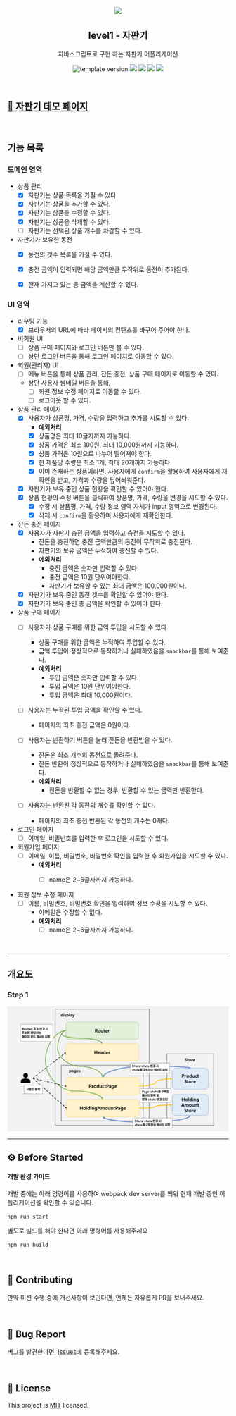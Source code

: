 <p align="middle" >
  <img width="200px;" src="./images/popcorn.png"/>
</p>
<h2 align="middle">level1 - 자판기</h2>
<p align="middle">자바스크립트로 구현 하는 자판기 어플리케이션</p>
<p align="middle">
  <img src="https://img.shields.io/badge/version-1.0.0-blue?style=flat-square" alt="template version"/>
  <img src="https://img.shields.io/badge/language-html-red.svg?style=flat-square"/>
  <img src="https://img.shields.io/badge/language-css-blue.svg?style=flat-square"/>
  <img src="https://img.shields.io/badge/language-js-yellow.svg?style=flat-square"/>
  <img src="https://img.shields.io/badge/license-MIT-brightgreen.svg?style=flat-square"/>
</p>

<br >

## [🥤 자판기 데모 페이지](https://soyi47.github.io/javascript-vendingmachine/)

<br >

## 기능 목록

### 도메인 영역

- 상품 관리
  - [x] 자판기는 상품 목록을 가질 수 있다.
  - [x] 자판기는 상품을 추가할 수 있다.
  - [x] 자판기는 상품을 수정할 수 있다.
  - [x] 자판기는 상품을 삭제할 수 있다.
  - [ ] 자판기는 선택된 상품 개수를 차감할 수 있다.
- 자판기가 보유한 동전
  - [x] 동전의 갯수 목록을 가질 수 있다.
  - [x] 충전 금액이 입력되면 해당 금액만큼 무작위로 동전이 추가된다.
  - [x] 현재 가지고 있는 총 금액을 계산할 수 있다.


### UI 영역

- 라우팅 기능
  - [x] 브라우저의 URL에 따라 페이지의 컨텐츠를 바꾸어 주어야 한다.

- 비회원 UI
  - [ ] 상품 구매 페이지와 로그인 버튼만 볼 수 있다.
  - [ ] 상단 로그인 버튼을 통해 로그인 페이지로 이동할 수 있다.

- 회원(관리자) UI
  - [ ] 메뉴 버튼을 통해 상품 관리, 잔돈 충전, 상품 구매 페이지로 이동할 수 있다.
  - 상단 사용자 썸네일 버튼을 통해, 
    - [ ] 회원 정보 수정 페이지로 이동할 수 있다.
    - [ ] 로그아웃 할 수 있다.

- 상품 관리 페이지
  - [x] 사용자가 상품명, 가격, 수량을 입력하고 추가를 시도할 수 있다.
    - **예외처리**
    - [x] 상품명은 최대 10글자까지 가능하다.
    - [x] 상품 가격은 최소 100원, 최대 10,000원까지 가능하다.
    - [x] 상품 가격은 10원으로 나누어 떨어져야 한다.
    - [x] 한 제품당 수량은 최소 1개, 최대 20개까지 가능하다.
    - [x] 이미 존재하는 상품이라면, 사용자에게 `confirm`을 활용하여 사용자에게 재확인을 받고, 가격과 수량을 덮어씌워준다.
  - [x] 자판기가 보유 중인 상품 현황을 확인할 수 있어야 한다.
  - [x] 상품 현황의 수정 버튼을 클릭하여 상품명, 가격, 수량을 변경을 시도할 수 있다.
    - [x] 수정 시 상품평, 가격, 수량 정보 영역 자체가 input 영역으로 변경된다.
    - [x] 삭제 시 `confirm`을 활용하여 사용자에게 재확인한다.

- 잔돈 충전 페이지
  - [x] 사용자가 자판기 충전 금액을 입력하고 충전을 시도할 수 있다.
    - 잔돈을 충전하면 충전 금액만큼의 동전이 무작위로 충전된다.
    - 자판기의 보유 금액은 누적하여 충전할 수 있다.
    - **예외처리**
      - 충전 금액은 숫자만 입력할 수 있다.
      - 충전 금액은 10원 단위여야한다.
      - 자판기가 보유할 수 있는 최대 금액은 100,000원이다.
  - [x] 자판기가 보유 중인 동전 갯수를 확인할 수 있어야 한다.
  - [x] 자판기가 보유 중인 총 금액을 확인할 수 있어야 한다.

- 상품 구매 페이지
  - [ ] 사용자가 상품 구매를 위한 금액 투입을 시도할 수 있다.
    - 상품 구매를 위한 금액은 누적하여 투입할 수 있다.
    - 금액 투입이 정상적으로 동작하거나 실패하였음을 `snackbar`를 통해 보여준다.
    - **예외처리**
      - 투입 금액은 숫자만 입력할 수 있다.
      - 투입 금액은 10원 단위여야한다.
      - 투입 금액은 최대 10,000원이다.
  - [ ] 사용자는 누적된 투입 금액을 확인할 수 있다.
      - 페이지의 최초 충전 금액은 0원이다.

  - [ ] 사용자는 반환하기 버튼을 눌러 잔돈을 반환받을 수 있다.
    - 잔돈은 최소 개수의 동전으로 돌려준다.
    - 잔돈 반환이 정상적으로 동작하거나 실패하였음을 `snackbar`를 통해 보여준다.
    - **예외처리**
      - 잔돈을 반환할 수 없는 경우, 반환할 수 있는 금액만 반환한다.
  - [ ] 사용자는 반환된 각 동전의 개수를 확인할 수 있다.
    - 페이지의 최초 충전 반환된 각 동전의 개수는 0개다.

- 로그인 페이지
  - [ ] 이메일, 비밀번호를 입력한 후 로그인을 시도할 수 있다.

- 회원가입 페이지
  - [ ] 이메일, 이름, 비밀번호, 비밀번호 확인을 입력한 후 회원가입을 시도할 수 있다.
    - **예외처리**
      - [ ] name은 2~6글자까지 가능하다.


- 회원 정보 수정 페이지
  - [ ] 이름, 비밀번호, 비밀번호 확인을 입력하여 정보 수정을 시도할 수 있다.
    - 이메일은 수정할 수 없다.
    - **예외처리**
      - [ ] name은 2~6글자까지 가능하다.

<br >

---

## 개요도

### Step 1

<img alt="flow chart" src="./images/step1_flow.png">

<br >

---

## ⚙️ Before Started

#### 개발 환경 가이드

개발 중에는 아래 명령어를 사용하여 webpack dev server를 띄워 현재 개발 중인 어플리케이션을 확인할 수 있습니다.

```
npm run start
```

별도로 빌드를 해야 한다면 아래 명령어를 사용해주세요

```
npm run build
```

<br>

## 👏 Contributing

만약 미션 수행 중에 개선사항이 보인다면, 언제든 자유롭게 PR을 보내주세요.

<br>

## 🐞 Bug Report

버그를 발견한다면, [Issues](https://github.com/woowacourse/javascript-vendingmachine/issues)에 등록해주세요.

<br>

## 📝 License

This project is [MIT](https://github.com/woowacourse/javascript-vendingmachine/blob/main/LICENSE) licensed.
